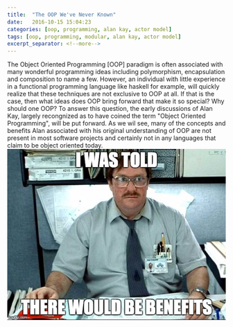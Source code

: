 ```yaml
---
title:  "The OOP We've Never Known"
date:   2016-10-15 15:04:23
categories: [oop, programming, alan kay, actor model]
tags: [oop, programming, modular, alan kay, actor model]
excerpt_separator: <!--more-->
---
```

The Object Oriented Programming [OOP] paradigm is often associated with many wonderful programming ideas 
including polymorphism, encapsulation and composition to name a few. However, an individual with little experience in
a functional programming language like haskell for example, will quickly realize that these techniques are not exclusive to OOP at all.
If that is the case, then what ideas does OOP bring forward that make it so special? Why should one OOP? To answer this question,
the early discussions of Alan Kay, largely recongnized as to have coined the term "Object Oriented Programming", will be put forward.
As we wil see, many of the concepts and benefits Alan associated with his original understanding of OOP are not present in most
software projects and certainly not in any languages that claim to be object oriented today.
![inheritance](/images/1-cBFSQ9Ytv_D0jwGtpuL5WA.PNG)
<!--more-->

